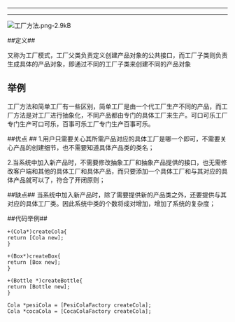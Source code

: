 ﻿-----------


----------------

![工厂方法.png-2.9kB][1]

##定义##

又称为工厂模式，工厂父类负责定义创建产品对象的公共接口，而工厂子类则负责生成具体的产品对象，即通过不同的工厂子类来创建不同的产品对象

## 举例 ##

工厂方法和简单工厂有一些区别，简单工厂是由一个代工厂生产不同的产品，而工厂方法是对工厂进行抽象化，不同产品都由专门的具体工厂来生产。可口可乐工厂专门生产可口可乐，百事可乐工厂专门生产百事可乐。

##优点 ##
1.用户只需要关心其所需产品对应的具体工厂是哪一个即可，不需要关心产品的创建细节，也不需要知道具体产品类的类名；

2.当系统中加入新产品时，不需要修改抽象工厂和抽象产品提供的接口，也无需修改客户端和其他的具体工厂和具体产品，而只要添加一个具体工厂和与其对应的具体产品就可以了，符合了开闭原则；

##缺点##
当系统中加入新产品时，除了需要提供新的产品类之外，还要提供与其对应的具体工厂类。因此系统中类的个数将成对增加，增加了系统的复杂度；


##代码举例##

    +(Cola*)createCola{
    return [Cola new];
    }
    
    +(Box*)createBox{
    return [Box new];
    }
    
    +(Bottle *)createBottle{
    return [Bottle new];
    }

    Cola *pesiCola = [PesiColaFactory createCola];
    Cola *cocaCola = [CocaColaFactory createCola];




  [1]: http://static.zybuluo.com/stevenlfg/fu9wdb2gzx5qefwjfq10e54v/%E5%B7%A5%E5%8E%82%E6%96%B9%E6%B3%95.png